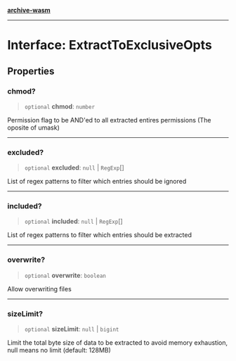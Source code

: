 [**archive-wasm**](../../../../README.md)

---

# Interface: ExtractToExclusiveOpts

## Properties

### chmod?

> `optional` **chmod**: `number`

Permission flag to be AND'ed to all extracted entires permissions (The oposite of umask)

---

### excluded?

> `optional` **excluded**: `null` \| `RegExp`[]

List of regex patterns to filter which entries should be ignored

---

### included?

> `optional` **included**: `null` \| `RegExp`[]

List of regex patterns to filter which entries should be extracted

---

### overwrite?

> `optional` **overwrite**: `boolean`

Allow overwriting files

---

### sizeLimit?

> `optional` **sizeLimit**: `null` \| `bigint`

Limit the total byte size of data to be extracted to avoid memory exhaustion, null means no limit (default: 128MB)
